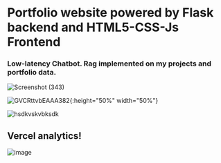 # Portfolio website powered by Flask backend and HTML5-CSS-Js Frontend

### Low-latency Chatbot. Rag implemented on my projects and portfolio data.

![Screenshot (343)](https://github.com/user-attachments/assets/51d2f65c-f5ec-4b0a-87fd-39aa609fd053)


![GVCRttvbEAAA382](https://github.com/user-attachments/assets/2b88330f-a160-4510-927a-d2b260b36a1d){:height="50%" width="50%"}

![hsdkvskvbksdk](https://github.com/user-attachments/assets/ba03e5bf-6c31-47ce-a7e6-18e8aab244d4)



## Vercel analytics!
![image](https://github.com/user-attachments/assets/792c0a0f-0fc4-4293-9d20-0c51b1f16eae)


